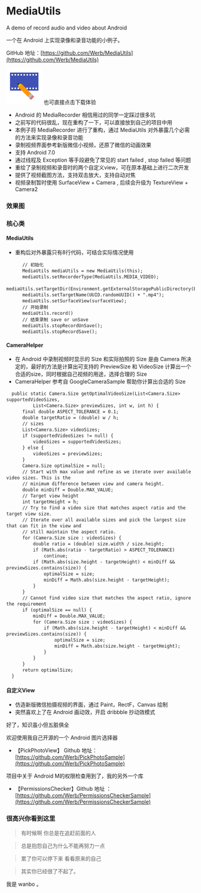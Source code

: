 # MediaUtils

A demo of record audio and video about Android

一个在 Android 上实现录像和录音功能的小例子。

GitHub 地址：[https://github.com/Werb/MediaUtils](https://github.com/Werb/MediaUtils)

[![download](/app/src/main/res/mipmap-xhdpi/video.png)](https://fir.im/cbas) 也可直接点击下载体验

* Android 的 MediaRecorder 相信用过的同学一定踩过很多坑
* 之前写的代码很乱，现在重构了一下，可以直接放到自己的项目中用
* 本例子将 MediaRecorder 进行了重构，通过 MediaUtils 对外暴露几个必需的方法来实现录像和录音功能
* 录制视频界面参考新版微信小视频，还原了微信的动画效果
* 支持 Android 7.0
* 通过线程及 Exception 等手段避免了常见的 start failed , stop failed 等问题
* 重绘了录制视频和录音时的两个自定义view，可在原本基础上进行二次开发
* 提供了视频截图方法，支持双击放大，支持自动对焦
* 视频录制暂时使用 SurfaceView + Camera , 后续会升级为 TextureView + Camera2

### 效果图

<!-- <img src="/screenshots/video.gif" alt="screenshot" title="home" width="360" height="640" />
<img src="/screenshots/audio.gif" alt="screenshot" title="home" width="360" height="640" /> -->

### 核心类
#### MediaUtils

* 重构后对外暴露只有8行代码，可结合实际情况使用
```
      // 初始化
      MediaUtils mediaUtils = new MediaUtils(this);
      mediaUtils.setRecorderType(MediaUtils.MEDIA_VIDEO);
      mediaUtils.setTargetDir(Environment.getExternalStoragePublicDirectory(Environment.DIRECTORY_MOVIES));
      mediaUtils.setTargetName(UUID.randomUUID() + ".mp4");
      mediaUtils.setSurfaceView(surfaceView);
      // 开始录制
      mediaUtils.record()
      // 结束录制 save or unSave
      mediaUtils.stopRecordUnSave();
      mediaUtils.stopRecordSave();
```

#### CameraHelper
* 在 Android 中录制视频时显示的 Size 和实际拍照的 Size 是由 Camera 所决定的，最好的方法是计算出可支持的 PreviewSize 和 VideoSize 计算出一个合适的size，同时根据自己视频的用途，选择合理的 Size
* CameraHelper 参考自 GoogleCameraSample 帮助你计算出合适的 Size
```
  public static Camera.Size getOptimalVideoSize(List<Camera.Size> supportedVideoSizes,
          List<Camera.Size> previewSizes, int w, int h) {
      final double ASPECT_TOLERANCE = 0.1;
      double targetRatio = (double) w / h;
      // sizes
      List<Camera.Size> videoSizes;
      if (supportedVideoSizes != null) {
          videoSizes = supportedVideoSizes;
      } else {
          videoSizes = previewSizes;
      }
      Camera.Size optimalSize = null;
      // Start with max value and refine as we iterate over available video sizes. This is the
      // minimum difference between view and camera height.
      double minDiff = Double.MAX_VALUE;
      // Target view height
      int targetHeight = h;
      // Try to find a video size that matches aspect ratio and the target view size.
      // Iterate over all available sizes and pick the largest size that can fit in the view and
      // still maintain the aspect ratio.
      for (Camera.Size size : videoSizes) {
          double ratio = (double) size.width / size.height;
          if (Math.abs(ratio - targetRatio) > ASPECT_TOLERANCE)
              continue;
          if (Math.abs(size.height - targetHeight) < minDiff && previewSizes.contains(size)) {
              optimalSize = size;
              minDiff = Math.abs(size.height - targetHeight);
          }
      }
      // Cannot find video size that matches the aspect ratio, ignore the requirement
      if (optimalSize == null) {
          minDiff = Double.MAX_VALUE;
          for (Camera.Size size : videoSizes) {
              if (Math.abs(size.height - targetHeight) < minDiff && previewSizes.contains(size)) {
                  optimalSize = size;
                  minDiff = Math.abs(size.height - targetHeight);
              }
          }
      }
      return optimalSize;
  }
```

#### 自定义View
* 仿造新版微信拍摄视频的界面，通过 Paint，RectF，Canvas 绘制
* 突然喜欢上了在 Android 画动效，开启 dribbble 抄动效模式

好了，知识虽小但五脏俱全

欢迎使用我自己开源的一个 Android 图片选择器
* 【PickPhotoView】 Github 地址：[https://github.com/Werb/PickPhotoSample](https://github.com/Werb/PickPhotoSample)

项目中关于 Android M的权限检查用到了，我的另外一个库
* 【PermissionsChecker】Github 地址 ：[https://github.com/Werb/PermissionsCheckerSample](https://github.com/Werb/PermissionsCheckerSample)



### 很高兴你看到这里

> 有时候啊   你总是在追赶前面的人

> 总是抱怨自己为什么不能再努力一点

>累了你可以停下来   看看原来的自己

>其实你已经很了不起了。

我是 wanbo 。

